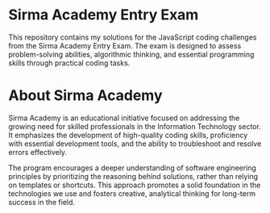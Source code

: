 # Sirma Academy Entry Exam

This repository contains my solutions for the JavaScript coding challenges from the Sirma Academy Entry Exam. The exam is designed to assess problem-solving abilities, algorithmic thinking, and essential programming skills through practical coding tasks.

# About Sirma Academy

Sirma Academy is an educational initiative focused on addressing the growing need for skilled professionals in the Information Technology sector. It emphasizes the development of high-quality coding skills, proficiency with essential development tools, and the ability to troubleshoot and resolve errors effectively.

The program encourages a deeper understanding of software engineering principles by prioritizing the reasoning behind solutions, rather than relying on templates or shortcuts. This approach promotes a solid foundation in the technologies we use and fosters creative, analytical thinking for long-term success in the field.
